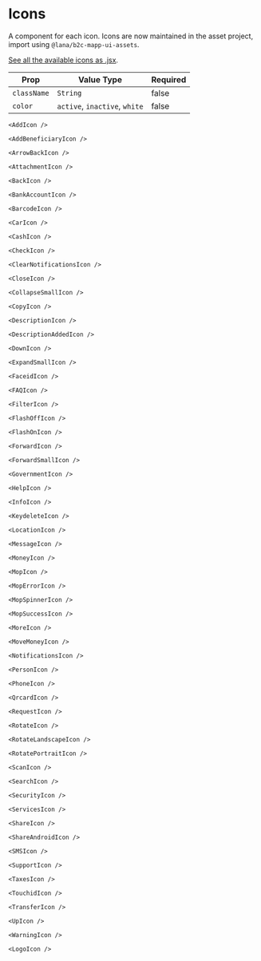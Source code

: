 # Icons

A component for each icon. Icons are now maintained in the asset project, import using `@lana/b2c-mapp-ui-assets`.

[See all the available icons as .jsx](https://github.com/lana/b2c-mapp-ui-assets/tree/master/src/icons).

| Prop |  Value Type | Required |
| --- | --- | --- |
| `className` | `String` | false |
| `color` | `active`, `inactive`, `white` | false |

```
<AddIcon />
```

```
<AddBeneficiaryIcon />
```

```
<ArrowBackIcon />
```

```
<AttachmentIcon />
```

```
<BackIcon />
```

```
<BankAccountIcon />
```

```
<BarcodeIcon />
```

```
<CarIcon />
```

```
<CashIcon />
```

```
<CheckIcon />
```

```
<ClearNotificationsIcon />
```

```
<CloseIcon />
```

```
<CollapseSmallIcon />
```

```
<CopyIcon />
```

```
<DescriptionIcon />
```

```
<DescriptionAddedIcon />
```

```
<DownIcon />
```

```
<ExpandSmallIcon />
```

```
<FaceidIcon />
```

```
<FAQIcon />
```

```
<FilterIcon />
```

```
<FlashOffIcon />
```

```
<FlashOnIcon />
```

```
<ForwardIcon />
```

```
<ForwardSmallIcon />
```

```
<GovernmentIcon />
```

```
<HelpIcon />
```

```
<InfoIcon />
```

```
<KeydeleteIcon />
```

```
<LocationIcon />
```

```
<MessageIcon />
```

```
<MoneyIcon />
```

```
<MopIcon />
```

```
<MopErrorIcon />
```

```
<MopSpinnerIcon />
```

```
<MopSuccessIcon />
```

```
<MoreIcon />
```

```
<MoveMoneyIcon />
```

```
<NotificationsIcon />
```

```
<PersonIcon />
```

```
<PhoneIcon />
```

```
<QrcardIcon />
```

```
<RequestIcon />
```

```
<RotateIcon />
```

```
<RotateLandscapeIcon />
```

```
<RotatePortraitIcon />
```

```
<ScanIcon />
```

```
<SearchIcon />
```

```
<SecurityIcon />
```

```
<ServicesIcon />
```

```
<ShareIcon />
```

```
<ShareAndroidIcon />
```

```
<SMSIcon />
```

```
<SupportIcon />
```

```
<TaxesIcon />
```

```
<TouchidIcon />
```

```
<TransferIcon />
```

```
<UpIcon />
```

```
<WarningIcon />
```

```
<LogoIcon />
```
